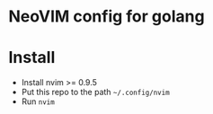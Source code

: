 # NeoVIM config for golang
# Install
- Install nvim >= 0.9.5
- Put this repo to the path `~/.config/nvim`
- Run `nvim`
